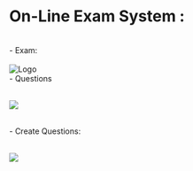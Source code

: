 # On-Line Exam System  :




<br>
- Exam:
<br><br>

 <img src="publicdocImages/exam.jpeg" alt="Logo">


<br>
- Questions
<br><br>

![](docImages/exam&Question.jpeg)


<br>
- Create Questions:
<br><br>

![](docImages/createquestion.jpeg)

<br>


